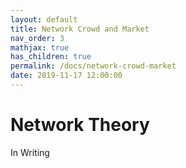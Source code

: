 ```yaml
---
layout: default
title: Network Crowd and Market
nav_order: 3
mathjax: true
has_children: true
permalink: /docs/network-crowd-market
date: 2019-11-17 12:00:00
---
```


# Network Theory

In Writing

